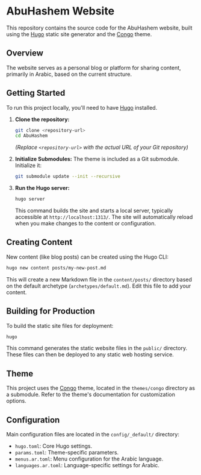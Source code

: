 # AbuHashem Website

This repository contains the source code for the AbuHashem website, built using the [Hugo](https://gohugo.io/) static site generator and the [Congo](https://github.com/jpanther/congo) theme.

## Overview

The website serves as a personal blog or platform for sharing content, primarily in Arabic, based on the current structure.

## Getting Started

To run this project locally, you'll need to have [Hugo](https://gohugo.io/installation/) installed.

1.  **Clone the repository:**
    ```bash
    git clone <repository-url>
    cd AbuHashem
    ```
    *(Replace `<repository-url>` with the actual URL of your Git repository)*

2.  **Initialize Submodules:** The theme is included as a Git submodule. Initialize it:
    ```bash
    git submodule update --init --recursive
    ```

3.  **Run the Hugo server:**
    ```bash
    hugo server
    ```
    This command builds the site and starts a local server, typically accessible at `http://localhost:1313/`. The site will automatically reload when you make changes to the content or configuration.

## Creating Content

New content (like blog posts) can be created using the Hugo CLI:

```bash
hugo new content posts/my-new-post.md
```

This will create a new Markdown file in the `content/posts/` directory based on the default archetype (`archetypes/default.md`). Edit this file to add your content.

## Building for Production

To build the static site files for deployment:

```bash
hugo
```

This command generates the static website files in the `public/` directory. These files can then be deployed to any static web hosting service.

## Theme

This project uses the [Congo](https://github.com/jpanther/congo) theme, located in the `themes/congo` directory as a submodule. Refer to the theme's documentation for customization options.

## Configuration

Main configuration files are located in the `config/_default/` directory:
*   `hugo.toml`: Core Hugo settings.
*   `params.toml`: Theme-specific parameters.
*   `menus.ar.toml`: Menu configuration for the Arabic language.
*   `languages.ar.toml`: Language-specific settings for Arabic.
